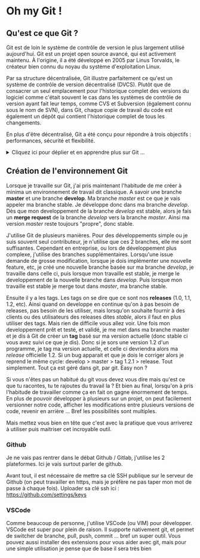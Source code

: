# Oh my Git !

## Qu'est ce que Git ?

Git est de loin le système de contrôle de version le plus largement utilisé aujourd'hui. Git est un projet open source avancé, qui est activement maintenu. À l'origine, il a été développé en 2005 par Linus Torvalds, le créateur bien connu du noyau du système d'exploitation Linux.

Par sa structure décentralisée, Git illustre parfaitement ce qu'est un système de contrôle de version décentralisé (DVCS). Plutôt que de consacrer un seul emplacement pour l'historique complet des versions du logiciel comme c'était souvent le cas dans les systèmes de contrôle de version ayant fait leur temps, comme CVS et Subversion (également connu sous le nom de SVN), dans Git, chaque copie de travail du code est également un dépôt qui contient l'historique complet de tous les changements.

En plus d'être décentralisé, Git a été conçu pour répondre à trois objectifs : performances, sécurité et flexibilité.


<details>
      <summary>Cliquez ici pour déplier et en apprendre plus sur Git ...</summary>



### Performance

Les performances brutes de Git sont très élevées par rapport à de nombreuses alternatives. Commiter de nouveaux changements, créer des branches, faire des merges et comparer les anciennes versions… Toutes ces actions sont optimisées pour les performances. Les algorithmes implémentés dans Git tirent parti de connaissances approfondies sur les attributs courants des arborescences de fichiers de code source réel, la manière dont ils sont modifiés au fil du temps et les schémas d'accès.

Contrairement à certains logiciels de contrôle de version, Git n'est pas dupe des noms des fichiers au moment de déterminer le type de stockage et l'historique de version de l'arborescence des fichiers. Au lieu de cela, Git se concentre sur le contenu du fichier lui-même. Après tout, les fichiers de code source sont fréquemment renommés, partagés et réorganisés. Le format d'objet des fichiers du dépôt Git associe le codage différentiel (stockage de différences de contenu) et la compression ; en clair, il stocke explicitement les contenus du répertoire et les objets de métadonnées de version.

La décentralisation a également de grands avantages sur le plan des performances.

Par exemple, imaginons qu'Alice, une développeuse, apporte des changements au code source en ajoutant une fonctionnalité pour la version 2.0 à venir, puis qu'elle crée des commits de ces changements en y associant des messages descriptifs. Ensuite, elle travaille sur une deuxième fonctionnalité et réalise à nouveau des commits de ces changements. Bien sûr, ces changements sont stockés comme des tâches isolées dans l'historique de version. Par la suite, Alice bascule sur la branche de la version 1.3 du même logiciel pour corriger un bug qui n'affecte que cette version plus ancienne. Le but est de permettre à l'équipe d'Alice de livrer un correctif de bug, la version 1.3.1, avant que la version 2.0 ne soit prête. Alice peut ensuite retourner sur la branche 2.0 pour continuer à travailler sur de nouvelles fonctionnalités pour cette version ; le tout sans accéder au réseau, ce qui lui permet de travailler rapidement et efficacement. Elle pourrait même effectuer ces tâches à bord d'un avion. Une fois qu'elle est prête à envoyer tous les changements commités individuellement vers le dépôt distant, Alice peut les « pusher » en une fois.

### Sécurité

L'intégrité du code source géré a été la priorité absolue lors de la conception de Git. Le contenu des fichiers, les liens entre les fichiers et les répertoires, les versions, les tags, les commits : tous ces éléments du dépôt Git sont sécurisés à l'aide d'un algorithme de hachage sécurisé de façon cryptographique, appelé SHA1. Celui-ci protège le code et l'historique des changements contre toute modification accidentelle ou malveillante, tout en assurant une traçabilité complète de l'historique.

Grâce à Git, vous êtes sûr de disposer d'un historique authentique de votre code source.

D'autres systèmes de contrôle de version ne prévoient pas de protection contre des modifications secrètes à une date ultérieure. Toute organisation qui dépend du développement logiciel peut ainsi faire face à d'importantes failles de sécurité.

### Flexibilité

Lors de la conception de Git, l'un des principaux objectifs a été la flexibilité. Git est flexible à plusieurs niveaux : que ce soit pour la prise en charge de divers workflows de développement non linéaires, pour son efficacité dans l'élaboration de projets de différente envergure ou pour sa compatibilité avec de nombreux systèmes et protocoles existants.

Git a été conçu pour prendre en charge la création de branches et de tags en priorité (contrairement à SVN), et les opérations qui concernent les branches et les tags (comme les merges et les reverts) sont également stockées dans l'historique des changements. Peu de systèmes de contrôle de version offrent un tel niveau de suivi.

### Contrôle de version avec Git

Git est la solution idéale pour la plupart des équipes de développement actuelles. Si chaque équipe est différente et doit faire sa propre analyse, voici les principales raisons pour lesquelles le contrôle de version Git est l'option à privilégier :

### Git est un outil de qualité

Git offre les fonctionnalités, les performances, le niveau de sécurité et la flexibilité dont la plupart des équipes et des développeurs ont besoin. Ces avantages de Git sont repris en détail ci-dessus. Lorsqu'elles les comparent à d'autres solutions, beaucoup d'équipes préfèrent Git.

### Git s'est imposé comme la norme de facto

Parmi les outils du genre, Git est le plus adopté. Git séduit pour plusieurs raisons. Chez Atlassian, le code source de nos projets est essentiellement géré dans Git.

Un grand nombre de développeurs ont déjà travaillé avec Git, et il est fort probable qu'une proportion importante de jeunes diplômés ne connaissent que cet outil. Si certaines entreprises ont beaucoup de choses à apprendre au moment de passer d'un autre système de contrôle de version à Git, bon nombre de leurs développeurs actuels et à venir n'ont pas besoin de formation.

Outre le large pool de talents, la prédominance de Git implique aussi que de nombreux logiciels et services tiers sont déjà intégrés à Git y compris les IDE et nos propres outils, comme le client de bureau DVCS, Sourcetree, le logiciel de suivi des tickets et des projets, Jira, ainsi que le service d'hébergement de code, Bitbucket.

Si vous êtes un développeur inexpérimenté et que vous souhaitez acquérir des compétences utiles dans les outils de développement, en particulier le contrôle de version, Git doit figurer sur votre liste.

### Git est un projet open source de qualité

Git est un projet open source bien pris en charge, qui a bénéficié d'une gestion solide pendant plus de dix ans. Les mainteneurs de projet ont su faire preuve de jugement et ont adopté une stratégie réfléchie pour répondre aux besoins à long terme de leurs utilisateurs, en publiant régulièrement de nouvelles versions pour améliorer l'ergonomie et les fonctionnalités. La qualité du logiciel open source est évidente, et un nombre incalculable d'entreprises misent sur cette qualité.

Git est largement approuvé et compte une vaste base d'utilisateurs. La documentation est excellente et abondante : elle inclut des livres, des tutoriels et des sites web dédiés. Mais ce n'est pas tout : vous trouverez également des podcasts et des tutoriels vidéo.

La mise en open source réduit les coûts pour les développeurs amateurs, puisqu'ils peuvent utiliser Git gratuitement. Pour les projets open source, Git est incontestablement le successeur des anciennes générations de systèmes de contrôle de version ayant fait leurs preuves, comme SVN et CVS.

</details>


## Création de l'environnement Git

Lorsque je travaille sur Git, j'ai pris maintenant l'habitude de me créer à minima un environnement de travail dit classique. A savoir une branche **master** et une branche **develop**. Ma branche _master_ est ce que je vais appeler ma branche stable. Je développe donc dans ma branche _develop_. Dès que mon developpement de la branche _develop_ est stable, alors je fais un **merge request** de la branche _develop_ vers la branche _master_. Ainsi ma version _master_ reste toujours "propre", donc stable. 

J'utilise Git de plusieurs manières. Pour des développements simple ou je suis souvent seul contributeur, je n'utilise que ces 2 branches, elle me sont suffisantes. Cependant en entreprise, ou lors de développement plus complexe, j'utilise des branches supplémentaires. Lorsqu'une issue demande de grosse modification, lorsque je dois implémenter une nouvelle feature, etc, je créé une nouvelle branche basée sur ma branche _develop_, je travaille dans celle ci, puis lorsque mon travaille est stable, je merge le developpement de la nouvelle branche dans _develop_. Puis lorsque mon travaille est stable je merge tout dans _master_, ma branche stable. 

Ensuite il y a les tags. Les tags on se dire que ce sont nos **releases** (1.0, 1.1, 1.2, etc). Ainsi quand on developpe en continue qu'on à pas besoin de releases, pas besoin de les utiliser, mais lorsqu'on souhaite fournir à des clients ou des utilisateurs des releases dites _stable_, alors il faut en plus utiliser des tags. Mais rien de difficile vous allez voir. Une fois mon developpement prêt et testé, et validé, je me met dans ma branche master et je dis à Git de créer un __tag__ basé sur ma version actuelle (donc stable ci vous avez suivi ce que je dis). Donc si je sors une version 1.2 d'un programme, je tag ma version actuelle, et celle ci devriendra alors ma _release_ officielle 1.2. Si un bug apparait et que je dois le corriger alors je reprend le même cycle: develop > master > tag 1.2.1 > release. Tout simplement. Tout ça est géré dans git, par git. Easy non ? 

Si vous n'êtes pas un habitué du git vous devez vous dire mais qu'est ce que tu racontes, tu te rajoutes du travail la ? Et bien au final, lorsqu'on à pris l'habitude de travailler comme ça en fait on gagne énormement de temps. En plus de pouvoir développer à plusieurs sur un projet, on peut facilement versionner notre code, afficher les modifications entre plusieurs versions de code, revenir en arrière ... Bref les possibilités sont multiples. 

Mais mettez vous bien en tête que c'est avec la pratique que vous arriverez à utiliser puis maitriser cet incroyable outil. 

### Github

Je ne vais pas rentrer dans le débat Github / Gitlab, j'utilise les 2 plateformes. Ici je vais surtout parler de github. 

Avant tout, il est nécessaire de mettre sa clé SSH publique sur le serveur de Github (on peut travailler en https, mais je préfère ne pas taper mon mot de passe à chaque fois). Uploader sa clé ssh ici : https://github.com/settings/keys

### VSCode

Comme beaucoup de personne, j'utilise VSCode (ou VIM) pour développer. VSCode est super pour plein de raison. Il supporte nativement git, et permet de switcher de branche, pull, push, commit ... bref un super outil. Vous pouvez aussi installer des extensions pour vous aider avec git, mais pour une simple utilisation je pense que de base il sera très bien 